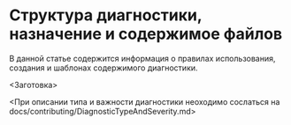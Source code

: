 # Структура диагностики, назначение и содержимое файлов

В данной статье содержится информация о правилах использования, создания и шаблонах содержимого диагностики.

<Заготовка>

<При описании типа и важности диагностики неоходимо сослаться на docs/contributing/DiagnosticTypeAndSeverity.md> 

